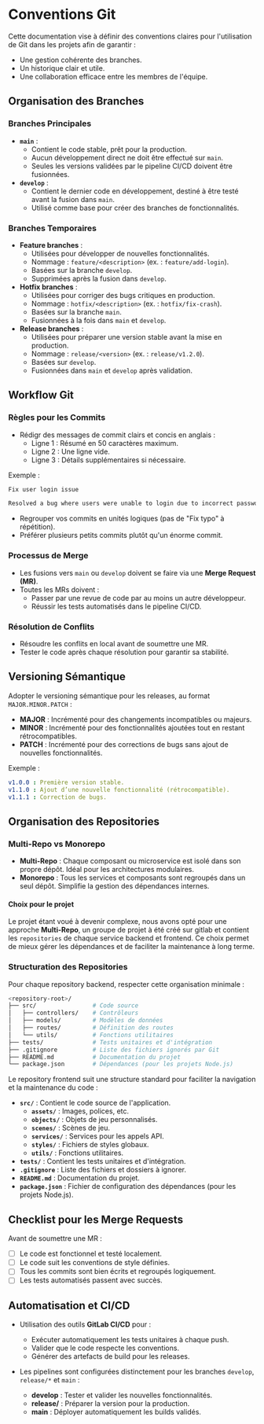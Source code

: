 # Conventions Git

Cette documentation vise à définir des conventions claires pour l'utilisation de Git dans les projets afin de garantir :

- Une gestion cohérente des branches.
- Un historique clair et utile.
- Une collaboration efficace entre les membres de l'équipe.

## **Organisation des Branches**

### **Branches Principales**

- **`main`** :
  - Contient le code stable, prêt pour la production.
  - Aucun développement direct ne doit être effectué sur `main`.
  - Seules les versions validées par le pipeline CI/CD doivent être fusionnées.
- **`develop`** :
  - Contient le dernier code en développement, destiné à être testé avant la fusion dans `main`.
  - Utilisé comme base pour créer des branches de fonctionnalités.

### **Branches Temporaires**

- **Feature branches** :
  - Utilisées pour développer de nouvelles fonctionnalités.
  - Nommage : `feature/<description>` (ex. : `feature/add-login`).
  - Basées sur la branche `develop`.
  - Supprimées après la fusion dans `develop`.
- **Hotfix branches** :
  - Utilisées pour corriger des bugs critiques en production.
  - Nommage : `hotfix/<description>` (ex. : `hotfix/fix-crash`).
  - Basées sur la branche `main`.
  - Fusionnées à la fois dans `main` et `develop`.
- **Release branches** :
  - Utilisées pour préparer une version stable avant la mise en production.
  - Nommage : `release/<version>` (ex. : `release/v1.2.0`).
  - Basées sur `develop`.
  - Fusionnées dans `main` et `develop` après validation.

## **Workflow Git**

### **Règles pour les Commits**

- Rédigr des messages de commit clairs et concis en anglais :
  - Ligne 1 : Résumé en 50 caractères maximum.
  - Ligne 2 : Une ligne vide.
  - Ligne 3 : Détails supplémentaires si nécessaire.

Exemple :

```css
Fix user login issue  

Resolved a bug where users were unable to login due to incorrect password hashing.
```

- Regrouper vos commits en unités logiques (pas de "Fix typo" à répétition).
- Préférer plusieurs petits commits plutôt qu'un énorme commit.

### **Processus de Merge**

- Les fusions vers `main` ou `develop` doivent se faire via une **Merge Request (MR)**.
- Toutes les MRs doivent :
  - Passer par une revue de code par au moins un autre développeur.
  - Réussir les tests automatisés dans le pipeline CI/CD.

### **Résolution de Conflits**

- Résoudre les conflits en local avant de soumettre une MR.
- Tester le code après chaque résolution pour garantir sa stabilité.

## **Versioning Sémantique**

Adopter le versioning sémantique pour les releases, au format `MAJOR.MINOR.PATCH` :

- **MAJOR** : Incrémenté pour des changements incompatibles ou majeurs.
- **MINOR** : Incrémenté pour des fonctionnalités ajoutées tout en restant rétrocompatibles.
- **PATCH** : Incrémenté pour des corrections de bugs sans ajout de nouvelles fonctionnalités.

Exemple :

```yaml
v1.0.0 : Première version stable. 
v1.1.0 : Ajout d’une nouvelle fonctionnalité (rétrocompatible). 
v1.1.1 : Correction de bugs.
```

## **Organisation des Repositories**

### **Multi-Repo vs Monorepo**

- **Multi-Repo** : Chaque composant ou microservice est isolé dans son propre dépôt. Idéal pour les architectures modulaires.
- **Monorepo** : Tous les services et composants sont regroupés dans un seul dépôt. Simplifie la gestion des dépendances internes.

#### **Choix pour le projet**

Le projet étant voué à devenir complexe, nous avons opté pour une approche **Multi-Repo**, un groupe de projet à été créé sur gitlab et contient les `repositories` de chaque service backend et frontend. Ce choix permet de mieux gérer les dépendances et de faciliter la maintenance à long terme.

### **Structuration des Repositories**

Pour chaque repository backend, respecter cette organisation minimale :

```bash
<repository-root>/ 
├── src/                # Code source 
│   ├── controllers/    # Contrôleurs 
│   ├── models/         # Modèles de données 
│   ├── routes/         # Définition des routes 
│   └── utils/          # Fonctions utilitaires 
├── tests/              # Tests unitaires et d'intégration 
├── .gitignore          # Liste des fichiers ignorés par Git 
├── README.md           # Documentation du projet 
└── package.json        # Dépendances (pour les projets Node.js)
```

Le repository frontend suit une structure standard pour faciliter la navigation et la maintenance du code : 

- **`src/`** : Contient le code source de l'application.
  - **`assets/`** : Images, polices, etc.
  - **`objects/`** : Objets de jeu personnalisés.
  - **`scenes/`** : Scènes de jeu.
  - **`services/`** : Services pour les appels API.
  - **`styles/`** : Fichiers de styles globaux.
  - **`utils/`** : Fonctions utilitaires.
- **`tests/`** : Contient les tests unitaires et d'intégration.
- **`.gitignore`** : Liste des fichiers et dossiers à ignorer.
- **`README.md`** : Documentation du projet.
- **`package.json`** : Fichier de configuration des dépendances (pour les projets Node.js).

## **Checklist pour les Merge Requests**

Avant de soumettre une MR :

- [ ]  Le code est fonctionnel et testé localement.
- [ ]  Le code suit les conventions de style définies.
- [ ]  Tous les commits sont bien écrits et regroupés logiquement.
- [ ]  Les tests automatisés passent avec succès.

## **Automatisation et CI/CD**

- Utilisation des outils **GitLab CI/CD** pour :
  - Exécuter automatiquement les tests unitaires à chaque push.
  - Valider que le code respecte les conventions.
  - Générer des artefacts de build pour les releases.

- Les pipelines sont configurées distinctement pour les branches `develop`, `release/*` et `main` :
  - **develop** : Tester et valider les nouvelles fonctionnalités.
  - **release/** : Préparer la version pour la production.
  - **main** : Déployer automatiquement les builds validés.
